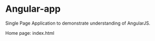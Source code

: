 # Angular-app

Single Page Application to demonstrate understanding of AngularJS.

Home page: index.html
